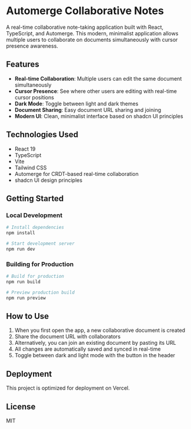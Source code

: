 # Automerge Collaborative Notes

A real-time collaborative note-taking application built with React, TypeScript, and Automerge. This modern, minimalist application allows multiple users to collaborate on documents simultaneously with cursor presence awareness.

## Features

- **Real-time Collaboration**: Multiple users can edit the same document simultaneously
- **Cursor Presence**: See where other users are editing with real-time cursor positions
- **Dark Mode**: Toggle between light and dark themes
- **Document Sharing**: Easy document URL sharing and joining
- **Modern UI**: Clean, minimalist interface based on shadcn UI principles

## Technologies Used

- React 19
- TypeScript
- Vite
- Tailwind CSS
- Automerge for CRDT-based real-time collaboration
- shadcn UI design principles

## Getting Started

### Local Development

```bash
# Install dependencies
npm install

# Start development server
npm run dev
```

### Building for Production

```bash
# Build for production
npm run build

# Preview production build
npm run preview
```

## How to Use

1. When you first open the app, a new collaborative document is created
2. Share the document URL with collaborators
3. Alternatively, you can join an existing document by pasting its URL
4. All changes are automatically saved and synced in real-time
5. Toggle between dark and light mode with the button in the header

## Deployment

This project is optimized for deployment on Vercel.

## License

MIT
